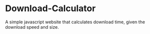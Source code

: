 # Download-Calculator
A simple javascript website that calculates download time, given the download speed and size.

